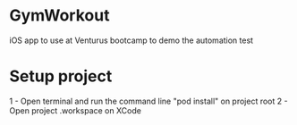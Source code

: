 # GymWorkout
iOS app to use at Venturus bootcamp to demo the automation test

# Setup project
1 - Open terminal and run the command line "pod install" on project root
2 - Open project .workspace on XCode
